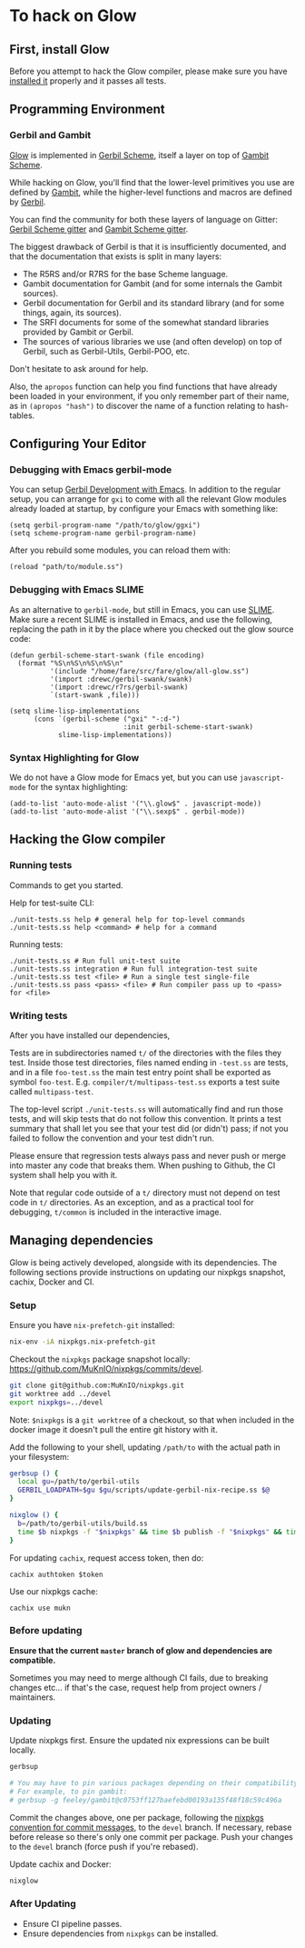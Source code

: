 # To hack on Glow

## First, install Glow

Before you attempt to hack the Glow compiler,
please make sure you have [installed it](INSTALL.md) properly and it passes all tests.

## Programming Environment

### Gerbil and Gambit

[Glow](https://glow-lang.org/) is implemented in [Gerbil Scheme](https://cons.io/),
itself a layer on top of [Gambit Scheme](http://gambitscheme.org/).

While hacking on Glow, you'll find that the lower-level primitives you use are defined by
[Gambit](https://www.iro.umontreal.ca/~gambit/doc/gambit.html),
while the higher-level functions and macros are defined by
[Gerbil](https://cons.io/reference/).

You can find the community for both these layers of language on Gitter:
[Gerbil Scheme gitter](https://gitter.im/gerbil-scheme/community) and
[Gambit Scheme gitter](https://gitter.im/gambit/gambit).

The biggest drawback of Gerbil is that it is insufficiently documented,
and that the documentation that exists is split in many layers:

  - The R5RS and/or R7RS for the base Scheme language.
  - Gambit documentation for Gambit (and for some internals the Gambit sources).
  - Gerbil documentation for Gerbil and its standard library (and for some things, again, its sources).
  - The SRFI documents for some of the somewhat standard libraries provided by Gambit or Gerbil.
  - The sources of various libraries we use (and often develop) on top of Gerbil,
    such as Gerbil-Utils, Gerbil-POO, etc.

Don't hesitate to ask around for help.

Also, the `apropos` function can help you find functions that have already been
loaded in your environment, if you only remember part of their name, as in
`(apropos "hash")` to discover the name of a function relating to hash-tables.

## Configuring Your Editor

### Debugging with Emacs gerbil-mode

You can setup [Gerbil Development with Emacs](https://cons.io/guide/emacs.html).
In addition to the regular setup, you can arrange for `gxi` to come
with all the relevant Glow modules already loaded at startup,
by configure your Emacs with something like:

```
(setq gerbil-program-name "/path/to/glow/ggxi")
(setq scheme-program-name gerbil-program-name)
```

After you rebuild some modules, you can reload them with:

```
(reload "path/to/module.ss")
```

### Debugging with Emacs SLIME

As an alternative to `gerbil-mode`, but still in Emacs,
you can use [SLIME](https://common-lisp.net/project/slime/).
Make sure a recent SLIME is installed in Emacs, and use the following,
replacing the path in it by the place where you checked out the glow source code:

```
(defun gerbil-scheme-start-swank (file encoding)
  (format "%S\n%S\n%S\n%S\n"
          '(include "/home/fare/src/fare/glow/all-glow.ss")
          '(import :drewc/gerbil-swank/swank)
          '(import :drewc/r7rs/gerbil-swank)
          `(start-swank ,file)))

(setq slime-lisp-implementations
      (cons `(gerbil-scheme ("gxi" "-:d-")
                            :init gerbil-scheme-start-swank)
            slime-lisp-implementations))
```

### Syntax Highlighting for Glow

We do not have a Glow mode for Emacs yet, but you can use `javascript-mode` for the syntax highlighting:

```
(add-to-list 'auto-mode-alist '("\\.glow$" . javascript-mode))
(add-to-list 'auto-mode-alist '("\\.sexp$" . gerbil-mode))
```

## Hacking the Glow compiler

### Running tests

Commands to get you started.

Help for test-suite CLI:
```
./unit-tests.ss help # general help for top-level commands
./unit-tests.ss help <command> # help for a command
```

Running tests:
```
./unit-tests.ss # Run full unit-test suite
./unit-tests.ss integration # Run full integration-test suite
./unit-tests.ss test <file> # Run a single test single-file
./unit-tests.ss pass <pass> <file> # Run compiler pass up to <pass> for <file>
```

### Writing tests

After you have installed our dependencies,

Tests are in subdirectories named `t/` of the directories with the files they test.
Inside those test directories, files named ending in `-test.ss` are tests,
and in a file `foo-test.ss` the main test entry point shall be exported as symbol `foo-test`.
E.g. `compiler/t/multipass-test.ss` exports a test suite called `multipass-test`.

The top-level script `./unit-tests.ss` will automatically find and run those tests,
and will skip tests that do not follow this convention.
It prints a test summary that shall let you see that your test did (or didn't) pass;
if not you failed to follow the convention and your test didn't run.

Please ensure that regression tests always pass and never push or merge into master
any code that breaks them. When pushing to Github, the CI system shall help you with it.

Note that regular code outside of a `t/` directory must not depend
on test code in `t/` directories.
As an exception, and as a practical tool for debugging,
`t/common` is included in the interactive image.

## Managing dependencies

Glow is being actively developed, alongside with its dependencies.
The following sections provide instructions on updating our nixpkgs snapshot, cachix, Docker and CI.

### Setup

Ensure you have `nix-prefetch-git` installed:
```sh
nix-env -iA nixpkgs.nix-prefetch-git
```

Checkout the `nixpkgs` package snapshot locally: https://github.com/MuKnIO/nixpkgs/commits/devel.
```sh
git clone git@github.com:MuKnIO/nixpkgs.git
git worktree add ../devel
export nixpkgs=../devel
```

Note: `$nixpkgs` is a `git worktree` of a checkout,
so that when included in the docker image it doesn't pull the entire git history with it.

Add the following to your shell, updating `/path/to` with the actual path in your filesystem:
```sh
gerbsup () {
  local gu=/path/to/gerbil-utils
  GERBIL_LOADPATH=$gu $gu/scripts/update-gerbil-nix-recipe.ss $@
}

nixglow () {
  b=/path/to/gerbil-utils/build.ss
  time $b nixpkgs -f "$nixpkgs" && time $b publish -f "$nixpkgs" && time $b docker ${1:-all}
}
```

For updating `cachix`, request access token, then do:
```
cachix authtoken $token
```

Use our nixpkgs cache:
```
cachix use mukn
```

### Before updating

**Ensure that the current `master` branch of glow and dependencies are compatible.**

Sometimes you may need to merge although CI fails,
due to breaking changes etc... if that's the case,
request help from project owners / maintainers.

### Updating

Update nixpkgs first. Ensure the updated nix expressions can be built locally.
```sh
gerbsup

# You may have to pin various packages depending on their compatibility. See `gerbsup -h`.
# For example, to pin gambit:
# gerbsup -g feeley/gambit@c0753ff127baefebd00193a135f48f18c59c496a
```

Commit the changes above, one per package,
following the [nixpkgs convention for commit messages](https://github.com/NixOS/nixpkgs/blob/master/.github/CONTRIBUTING.md),
to the `devel` branch.
If necessary, rebase before release so there's only one commit per package.
Push your changes to the `devel` branch (force push if you're rebased).

Update cachix and Docker:
```sh
nixglow
```

### After Updating

- Ensure CI pipeline passes.
- Ensure dependencies from `nixpkgs` can be installed.
